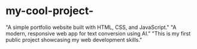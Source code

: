 # my-cool-project-
"A simple portfolio website built with HTML, CSS, and JavaScript."  "A modern, responsive web app for text conversion using AI."  "This is my first public project showcasing my web development skills."

